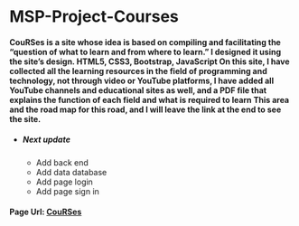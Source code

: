 # MSP-Project-Courses

#### CouRSes is a site whose idea is based on compiling and facilitating the “question of what to learn and from where to learn.” I designed it using the site’s design. HTML5, CSS3, Bootstrap, JavaScript On this site, I have collected all the learning resources in the field of programming and technology, not through video or YouTube platforms, I have added all YouTube channels and educational sites as well, and a PDF file that explains the function of each field and what is required to learn This area and the road map for this road, and I will leave the link at the end to see the site.


- ##### Next update
  - Add back end
  - Add data database
  - Add page login
  - Add page sign in


#### Page Url: <a href="https://ahmed-sharkawy.github.io/MSP-Project-Courses/" target="_blank">CouRSes</a>

